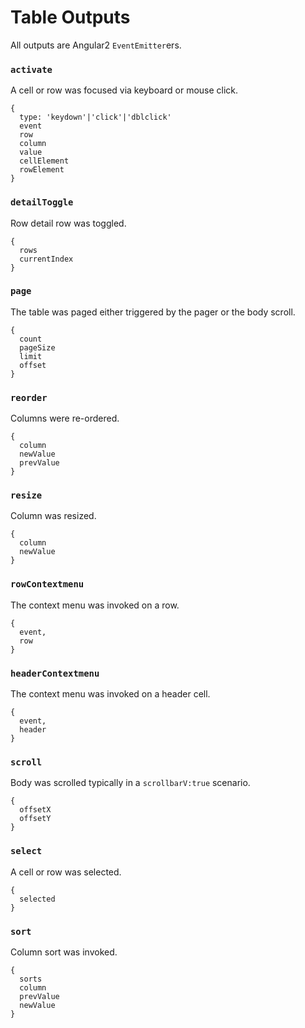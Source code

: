 # Table Outputs
All outputs are Angular2 `EventEmitter`ers.

### `activate`
A cell or row was focused via keyboard or mouse click.

```
{
  type: 'keydown'|'click'|'dblclick'
  event
  row
  column
  value
  cellElement
  rowElement
}
```

### `detailToggle`
Row detail row was toggled.

```
{
  rows
  currentIndex
}
```

### `page`
The table was paged either triggered by the pager or the body scroll.

```
{
  count
  pageSize
  limit
  offset
}
```

### `reorder` 
Columns were re-ordered.

```
{
  column
  newValue
  prevValue
}
```

### `resize`
Column was resized.

```
{
  column
  newValue
}
```

### `rowContextmenu`
The context menu was invoked on a row.

```
{
  event,
  row
}
```

### `headerContextmenu`
The context menu was invoked on a header cell.

```
{
  event,
  header
}
```



### `scroll`
Body was scrolled typically in a `scrollbarV:true` scenario.

```
{
  offsetX
  offsetY
}
```

### `select`
A cell or row was selected.

```
{
  selected
}
```

### `sort`
Column sort was invoked.

```
{
  sorts
  column
  prevValue
  newValue
}
```

